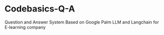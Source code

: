 # Codebasics-Q-A
 Question and Answer System Based on Google Palm LLM and Langchain for E-learning company
